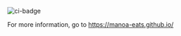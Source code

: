![ci-badge](https://github.com/manoaeats/manoaeats/workflows/ci-manoaeats/badge.svg)

For more information, go to https://manoa-eats.github.io/
